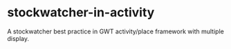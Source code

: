 stockwatcher-in-activity
========================

A stockwatcher best practice in GWT activity/place framework with multiple display.